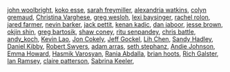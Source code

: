 [john woolbright](https://github.com/jwoolbright23),
[koko esse](https://github.com/KossiviEsse1),
[sarah freymiller](https://github.com/sfreymiller),
[alexandria watkins](https://github.com/Alexandria242),
[colyn gremaud](https://github.com/cgremaud),
[Christina Varghese](https://github.com/christinichka),
[greg wesloh](https://github.com/gwesloh),
[lexi baysinger](https://github.com/LexBay),
[rachel rolon](https://github.com/rrolon47),
[jared farmer](https://github.com/JFarm0),
[nevin barker](https://github.com/nevinbarker),
[jack pettit](https://github.com/jpettit0317),
[kenan kadic](https://github.com/Kenan-Kadic),
[dan jaboor](https://github.com/ODSTL),
[jesse brown](https://github.com/C-Nug),
[okjin shin](http://github.com/creativeoj),
[greg bartosik](https://github.com/gregbartosik),
[shaw coney](https://github.com/coney-s),
[ritu senpandey](https://github.com/ritusp),
[chris battle](https://github.com/chrisb1005),
[andy_koch](https://github.com/RAndrewKoch),
[Kevin Lao](https://github.com/f00dog-x300),
[Jon Cokely](https://github.com/JonathanCokely),
[Jeff Gockel](https://github.com/EyeTyrant),
[Lih Chen](https://github.com/elseesea),
[Sandy Hadley](https://github.com/SMHadley),
[Daniel Kibby](https://github.com/kibbyd),
[Robert Swyers](https://github.com/baubsy),
[adam arras](https://github.com/aarras),
[seth stephanz](https://github.com/sethstephanz),
[Andie Johnson](https://github.com/An-dy1), 
[Emma Howard](https://github.com/emmachoward/), 
[Hasmik Varosyan](https://github.com/hasmikcoder),
[Rania Abdalla](https://github.com/raniabdalla),
[brian hoots](https://github.com/mainHoots),
[Rich Galster](https://github.com/RGalster),
[Ian Ramsey](https://github.com/i-ramsey/),
[claire patterson](https://github.com/clairepatt19),
[Sabrina Keeler](https://github.com/skeeler79),
